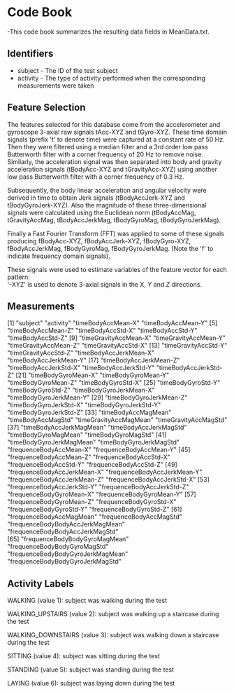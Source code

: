 Code Book
=========

-This code book summarizes the resulting data fields in MeanData.txt.

Identifiers
------------

* subject - The ID of the test subject
* activity - The type of activity performed when the corresponding measurements were taken

Feature Selection 
----------

The features selected for this database come from the accelerometer and gyroscope 3-axial raw signals tAcc-XYZ and tGyro-XYZ. These time domain signals (prefix 't' to denote time) were captured at a constant rate of 50 Hz. Then they were filtered using a median filter and a 3rd order low pass Butterworth filter with a corner frequency of 20 Hz to remove noise. Similarly, the acceleration signal was then separated into body and gravity acceleration signals (tBodyAcc-XYZ and tGravityAcc-XYZ) using another low pass Butterworth filter with a corner frequency of 0.3 Hz. 

Subsequently, the body linear acceleration and angular velocity were derived in time to obtain Jerk signals (tBodyAccJerk-XYZ and tBodyGyroJerk-XYZ). Also the magnitude of these three-dimensional signals were calculated using the Euclidean norm (tBodyAccMag, tGravityAccMag, tBodyAccJerkMag, tBodyGyroMag, tBodyGyroJerkMag). 

Finally a Fast Fourier Transform (FFT) was applied to some of these signals producing fBodyAcc-XYZ, fBodyAccJerk-XYZ, fBodyGyro-XYZ, fBodyAccJerkMag, fBodyGyroMag, fBodyGyroJerkMag. (Note the 'f' to indicate frequency domain signals). 

These signals were used to estimate variables of the feature vector for each pattern:  
'-XYZ' is used to denote 3-axial signals in the X, Y and Z directions.

Measurements
------------


[1] "subject"                          "activity"                         "timeBodyAccMean-X"                "timeBodyAccMean-Y"      [5] "timeBodyAccMean-Z"                "timeBodyAccStd-X"                 "timeBodyAccStd-Y"                 "timeBodyAccStd-Z"     [9] "timeGravityAccMean-X"             "timeGravityAccMean-Y"             "timeGravityAccMean-Z"             "timeGravityAccStd-X"    [13] "timeGravityAccStd-Y"              "timeGravityAccStd-Z"              "timeBodyAccJerkMean-X"            "timeBodyAccJerkMean-Y" [17] "timeBodyAccJerkMean-Z"            "timeBodyAccJerkStd-X"             "timeBodyAccJerkStd-Y"             "timeBodyAccJerkStd-Z"
[21] "timeBodyGyroMean-X"               "timeBodyGyroMean-Y"               "timeBodyGyroMean-Z"               "timeBodyGyroStd-X"     [25] "timeBodyGyroStd-Y"                "timeBodyGyroStd-Z"                "timeBodyGyroJerkMean-X"           "timeBodyGyroJerkMean-Y"
[29] "timeBodyGyroJerkMean-Z"           "timeBodyGyroJerkStd-X"            "timeBodyGyroJerkStd-Y"            "timeBodyGyroJerkStd-Z" [33] "timeBodyAccMagMean"               "timeBodyAccMagStd"                "timeGravityAccMagMean"            "timeGravityAccMagStd"  [37] "timeBodyAccJerkMagMean"           "timeBodyAccJerkMagStd"            "timeBodyGyroMagMean"              "timeBodyGyroMagStd"    [41] "timeBodyGyroJerkMagMean"          "timeBodyGyroJerkMagStd"           "frequenceBodyAccMean-X"           "frequenceBodyAccMean-Y"
[45] "frequenceBodyAccMean-Z"           "frequenceBodyAccStd-X"            "frequenceBodyAccStd-Y"            "frequenceBodyAccStd-Z" [49] "frequenceBodyAccJerkMean-X"       "frequenceBodyAccJerkMean-Y"       "frequenceBodyAccJerkMean-Z"   "frequenceBodyAccJerkStd-X" [53] "frequenceBodyAccJerkStd-Y"        "frequenceBodyAccJerkStd-Z"        "frequenceBodyGyroMean-X"        "frequenceBodyGyroMean-Y" [57] "frequenceBodyGyroMean-Z"          "frequenceBodyGyroStd-X"           "frequenceBodyGyroStd-Y"           "frequenceBodyGyroStd-Z"
[61] "frequenceBodyAccMagMean"          "frequenceBodyAccMagStd"           "frequenceBodyBodyAccJerkMagMean"
"frequenceBodyBodyAccJerkMagStd"  
[65] "frequenceBodyBodyGyroMagMean"     "frequenceBodyBodyGyroMagStd"      "frequenceBodyBodyGyroJerkMagMean" "frequenceBodyBodyGyroJerkMagStd" 

Activity Labels
---------------

WALKING (value 1): subject was walking during the test

WALKING_UPSTAIRS (value 2): subject was walking up a staircase during the test

WALKING_DOWNSTAIRS (value 3): subject was walking down a staircase during the test

SITTING (value 4): subject was sitting during the test

STANDING (value 5): subject was standing during the test

LAYING (value 6): subject was laying down during the test
